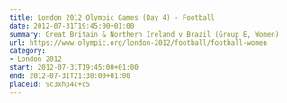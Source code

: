 ```yaml
---
title: London 2012 Olympic Games (Day 4) - Football
date: 2012-07-31T19:45:00+01:00
summary: Great Britain & Northern Ireland v Brazil (Group E, Women)
url: https://www.olympic.org/london-2012/football/football-women
category:
- London 2012
start: 2012-07-31T19:45:00+01:00
end: 2012-07-31T21:30:00+01:00
placeId: 9c3xhp4c+c5
---
```

